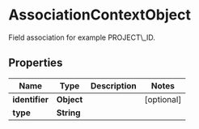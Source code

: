 

# AssociationContextObject

Field association for example PROJECT\\_ID.

## Properties

| Name | Type | Description | Notes |
|------------ | ------------- | ------------- | -------------|
|**identifier** | **Object** |  |  [optional] |
|**type** | **String** |  |  |



